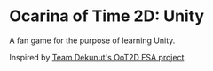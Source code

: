 # Ocarina of Time 2D: Unity
A fan game for the purpose of learning Unity.

Inspired by [Team Dekunut's OoT2D FSA project](http://zfgc.com/forum/index.php?topic=30924).
